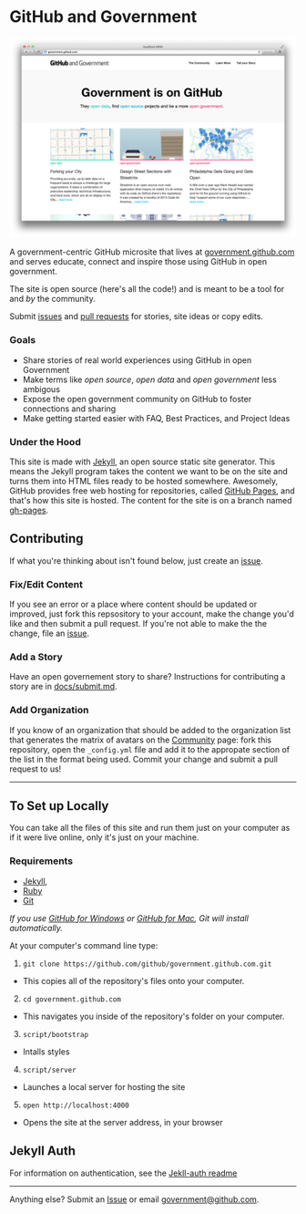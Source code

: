 # GitHub and Government

[![screenshot](screenshot.png)](full-screenshot.png)

A government-centric GitHub microsite that lives at [government.github.com](http://government.github.com) and serves educate, connect and inspire those using GitHub in open government.

The site is open source (here's all the code!) and is meant to be a tool for and _by_ the community.

Submit [issues](https://github.com/github/government.github.com/issues/new) and [pull requests](https://github.com/github/government.github.com/compare/) for stories, site ideas or copy edits.

### Goals

- Share stories of real world experiences using GitHub in open Government
- Make terms like _open source_, _open data_ and _open government_ less ambigous
- Expose the open government community on GitHub to foster connections and sharing
- Make getting started easier with FAQ, Best Practices, and Project Ideas

### Under the Hood

This site is made with [Jekyll](http://jekyllrb.com), an open source static site generator. This means the Jekyll program takes the content we want to be on the site and turns them into HTML files ready to be hosted somewhere. Awesomely, GitHub provides free web hosting for repositories, called [GitHub Pages](http://pages.github.com/), and that's how this site is hosted. The content for the site is on a branch named [gh-pages](https://github.com/github/government.github.com/tree/gh-pages).  

## Contributing

If what you're thinking about isn't found below, just create an [issue](https://github.com/github/government.github.com/issues/new). 

### Fix/Edit Content

If you see an error or a place where content should be updated or improved, just fork this repsository to your account, make the change you'd like and then submit a pull request. If you're not able to make the the change, file an [issue](https://github.com/github/government.github.com/issues/new). 

### Add a Story

Have an open governement story to share? Instructions for contributing a story are in [docs/submit.md](https://github.com/github/government.github.com/blob/master/docs/submit.md).

### Add Organization

If you know of an organization that should be added to the organization list that generates the matrix of avatars on the [Community](http://government.github.com/community) page: fork this repository, open the `_config.yml` file and add it to the appropate section of the list in the format being used. Commit your change and submit a pull request to us!

---

## To Set up Locally

You can take all the files of this site and run them just on your computer as if it were live online, only it's just on your machine. 

### Requirements

* [Jekyll](http://jekyllrb.com/), 
* [Ruby](https://www.ruby-lang.org/en/)
* [Git](http://git-scm.com/)

 _If you use [GitHub for Windows](http://windows.github.com) or [GitHub for Mac](http://mac.github.com), Git will install automatically._

At your computer's command line type: 

1. `git clone https://github.com/github/government.github.com.git`
 - This copies all of the repository's files onto your computer.
2. `cd government.github.com`
 - This navigates you inside of the repository's folder on your computer.
3. `script/bootstrap`
 - Intalls styles
4. `script/server`
 - Launches a local server for hosting the site
5. `open http://localhost:4000`
 - Opens the site at the server address, in your browser

## Jekyll Auth

For information on authentication, see the [Jekll-auth readme](https://github.com/benbalter/jekyll-auth)

----

Anything else? Submit an [Issue](https://github.com/github/government.github.com/issues/new) or email [government@github.com](mailto:government.github.com).
